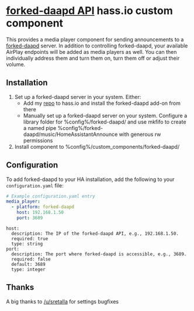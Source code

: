 # [forked-daapd API](https://github.com/ejurgensen/forked-daapd/blob/master/README_JSON_API.md) hass.io custom component 
This provides a media player component for sending announcements to a [forked-daapd](https://github.com/ejurgensen/forked-daapd) server.
In addition to controlling forked-daapd, your available AirPlay endpoints will be added as media players as well. You can then individually address them and turn them on, turn them off or adjust their volume.

## Installation
1) Set up a forked-daapd server in your system. Either:
   - Add my [repo](https://github.com/johnpdowling/hassio-addons) to hass.io and install the forked-daapd add-on from there
   - Manually set up a forked-daapd server on your system. Configure a library folder for %config%/forked-daapd/ and use mkfifo to create a named pipe %config%/forked-daapd/music/HomeAssistantAnnounce with generous rw permissions
2) Install component to %config%/custom_components/forked-daapd/

## Configuration
To add forked-daapd to your HA installation, add the following to your `configuration.yaml` file:

```yaml
# Example configuration.yaml entry
media_player:
  - platform: forked-daapd
    host: 192.168.1.50
    port: 3689
```
```
host:
  description: The IP of the forked-daapd API, e.g., 192.168.1.50.
  required: true
  type: string
port:
  description: The port where forked-daapd is accessible, e.g., 3689.
  required: false
  default: 3689
  type: integer
```

## Thanks
A big thanks to [/u/sretalla](https://github.com/sretalla) for settings bugfixes
